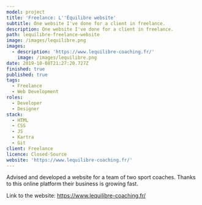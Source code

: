 ```yaml
---
model: project
title: 'Freelance: L''Équilibre website'
subtitle: One website I've done for a client in freelance.
description: One website I've done for a client in freelance.
path: lequilibre-freelance-website
image: /images/lequilibre.png
images:
  - description: 'https://www.lequilibre-coaching.fr/'
    image: /images/lequilibre.png
date: 2019-10-08T21:27:20.727Z
finished: true
published: true
tags:
  - Freelance
  - Web Development
roles:
  - Developer
  - Designer
stack:
  - HTML
  - CSS
  - JS
  - Kartra
  - Git
client: Freelance
licence: Closed-Source
website: 'https://www.lequilibre-coaching.fr/'
---
```

Advised and developed a website for a team of two sport coaches. Thanks to this online platform their business is growing fast.

Link to the website: <https://www.lequilibre-coaching.fr/>
